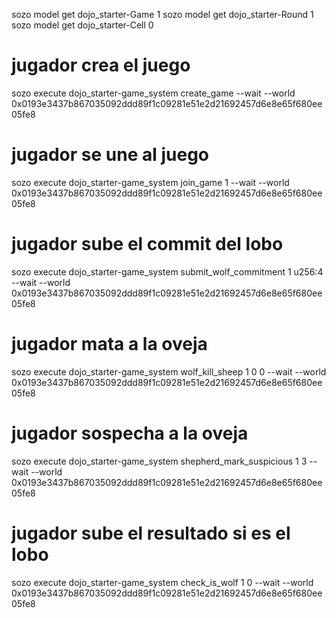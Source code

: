 sozo model get dojo_starter-Game 1
sozo model get dojo_starter-Round 1
sozo model get dojo_starter-Cell 0

# jugador crea el juego

sozo execute dojo_starter-game_system create_game --wait --world 0x0193e3437b867035092ddd89f1c09281e51e2d21692457d6e8e65f680ee05fe8

# jugador se une al juego

sozo execute dojo_starter-game_system join_game  1 --wait --world 0x0193e3437b867035092ddd89f1c09281e51e2d21692457d6e8e65f680ee05fe8

# jugador sube el commit del lobo

sozo execute dojo_starter-game_system submit_wolf_commitment 1 u256:4 --wait --world 0x0193e3437b867035092ddd89f1c09281e51e2d21692457d6e8e65f680ee05fe8

# jugador mata a la oveja

sozo execute dojo_starter-game_system wolf_kill_sheep 1 0 0 --wait --world 0x0193e3437b867035092ddd89f1c09281e51e2d21692457d6e8e65f680ee05fe8

# jugador sospecha a la oveja

sozo execute dojo_starter-game_system shepherd_mark_suspicious 1 3 --wait --world 0x0193e3437b867035092ddd89f1c09281e51e2d21692457d6e8e65f680ee05fe8

# jugador sube el resultado si es el lobo

sozo execute dojo_starter-game_system check_is_wolf 1 0 --wait --world 0x0193e3437b867035092ddd89f1c09281e51e2d21692457d6e8e65f680ee05fe8

